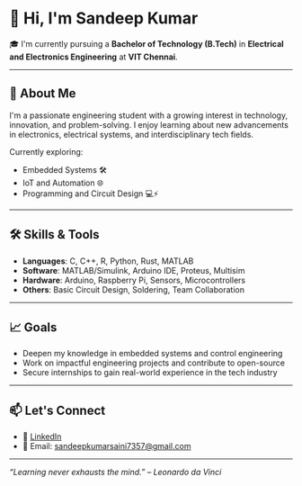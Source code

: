 # 👋 Hi, I'm Sandeep Kumar

🎓 I'm currently pursuing a **Bachelor of Technology (B.Tech)** in **Electrical and Electronics Engineering** at **VIT Chennai**.

---

## 🚀 About Me

I'm a passionate engineering student with a growing interest in technology, innovation, and problem-solving. I enjoy learning about new advancements in electronics, electrical systems, and interdisciplinary tech fields.

Currently exploring:

- Embedded Systems 🛠️  
- IoT and Automation 🌐  
- Programming and Circuit Design 💻⚡  

---

## 🛠️ Skills & Tools

- **Languages**: C, C++, R, Python, Rust, MATLAB
- **Software**: MATLAB/Simulink, Arduino IDE, Proteus, Multisim
- **Hardware**: Arduino, Raspberry Pi, Sensors, Microcontrollers
- **Others**: Basic Circuit Design, Soldering, Team Collaboration

---

## 📈 Goals

- Deepen my knowledge in embedded systems and control engineering
- Work on impactful engineering projects and contribute to open-source
- Secure internships to gain real-world experience in the tech industry

---

## 📫 Let's Connect

- 🔗 [LinkedIn](https://www.linkedin.com/in/sandeep-kumar-3604aa285/)
- 📧 Email: [sandeepkumarsaini7357@gmail.com](sandeepkumarsaini7357@gmail.com)

---

_“Learning never exhausts the mind.” – Leonardo da Vinci_
